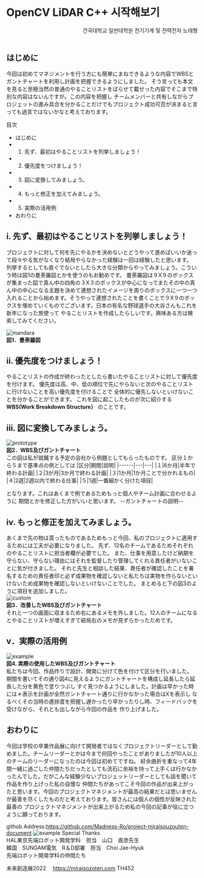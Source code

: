 # OpenCV LiDAR C++ 시작해보기
<div style="text-align: right">건국대학교 일반대학원 전기기계 및 전력전자 노태형</div><br>

## はじめに
今回は初めてマネジメントを行う方にも簡単にまねできるような内容でWBSとガントチャートを利用し計画を把握できるようにしました。
そう言っても本文を見ると至極当然の普通のやることリストをばらせて載せった内容でそこまで特別な内容はないんですが。この内容を把握し
チームメンバーと共有しながらプロジェットの進み具合を分かることだけでもプロジェクト成功可否が決まると言っても過言ではないかなと考えております。

目次
- はじめに
- 1. 先ず、最初はやることリストを列挙しましょう！
- 2. 優先度をつけましょう！
- 3. 図に変換してみましょう。
- 4. もっと修正を加えてみましょう。
- 5. 実際の活用例
- おわりに
## i. 先ず、最初はやることリストを列挙しましょう！
プロジェクトに対して何を先にやるかを決めないとどうやって進めばいいか迷って段々やる気がなくなり結局やらなかった経験は一回は経験したと思います。
列挙するとしても直ぐでないとしたら大きな分類からやってみましょう。こういう時は図1の曼荼羅図とかを使うのもお勧めです。
曼荼羅図は９X９のボックスが集まった図で真ん中の四角の３X３のボックスが中心になってまたその中の真ん中の中心になる主題を決めて連想されたイメージを周りのボックスに一つ一つ
入れることから始めます。そうやって連想されたことを書くことで９X９のボックスを埋めていくものでございます。日本の有名な野球選手の大谷さんもこれを新年になった旅使って
やることリストを作成したらしいです。興味ある方は検索してみてください。

![mandara](./images/mandara.png#center)<br>
**図1．曼荼羅図**
## ii. 優先度をつけましょう！
やることリストの作成が終わったとしたら書いたやることリストに対して優先度を付けます。
優先度は高、中、低の順位で先にやらないと次のやることリストに行けないことを高い優先度を付けることで
全体的に優先しないといけないことを分かることができます。
これを図に起こしたものが次に紹介する**WBS(Work Breakdown Structure）**
のことです。
## iii. 図に変換してみましょう。
![prototype](./images/prototype.png)<br>
**図2．WBS及びガントチャート**<br>
この図は私が就職する予定の会社から例題としてもらったものです。
区分１から５まで基準点の例としては
|区分|期間|説明|
|------|---|---|
|１|6か月|半年で終わる計画|
|２|3が月|3か月で終わる計画|
|３|1か月|1か月ことで分かれるもの|
|４|2週|2週以内で終わる仕事|
|５|1週|一番細かく分けた項目|

となります。これはあくまで例であるためもっと個人やチーム計画に合わせるように
期間とかを修正した方がいいと思います。
--ガントチャートの説明--
## iv. もっと修正を加えてみましょう。
あくまで先の物は貰ったものであるためもっと今回、私のプロジェクトに適用するためには工夫が必要になりました。
先ず、12名のチームであるためそれぞれのやることリストに担当者欄が必要でした。
また、仕事を用意したけど納期を守らない、守らない理由にはそれを監督したり管理してくれる責任者がいないことに気が付きました。
それと先生と相談した結果、責任者が確認したことを署名するための責任者印と必ず成果物を確認しないと私たちは実物を作らないといけないため成果物を確認しないといけないことでした。
まとめると下の図3のように項目を追加しました。<br>
![custom](./images/custom.png)<br>
**図3．改善したWBS及びガントチャート**<br>
それと一つの画面に収まるため右にあるメモを外しました。12人のチームになるとやることリストが増えすぎて結局右のメモが見ずらかったためです。

## v．実際の活用例
![example](./images/example.png)<br>
**図4. 実際の使用したWBS及びガントチャート**<br>
私たちは今回、作品作りで設計、開発に分けて色を付けて区分を行いました。
期間を書いてその通り図4に見えるようにガントチャートを構成し延長したら延長した分を黄色で塗りつぶし
すぐ見つかるようにしました。計画は早かった時には＊表示を計画が全然ガントチャート通りに行かなかった場合はXを表示し
なるべくその当時の進捗度を把握し遅かったり早かったりし時、フィードバックを受けながら、それとも出しながら今回の作品を
作り上げました。

## おわりに
今回は学校の卒業作品展に向けて開発者ではなくプロジェクトリーダーとして勤めました。チームリーダーとかは今まで何回やったことがありましたが10人以上のチームのリーダーになったのは今回は初めてですね。
紆余曲折を重なって4年間一緒に過ごした仲間たちだったとしても流石に余裕を持って上手くは行かなかったんでした。だがこんな経験少ないプロジェットリーダーとしても話を聞いて作品を作り上げった私の自慢な
仲間たちがあってこそ今回の作品が出来上がったと思います。今回のプロジェクトマネジメントが最高の結果だとは思いませんが最善を尽くしたものだと考えております。皆さんには個人の個性が反映された最善の
プロジェクトマネジメントが出来上がるため私の今回の記事が役に立つように願っております。

github Address:https://github.com/Madness-Ro/project-miraisouzouten-document
![example](./images/QR-code.png)
Special Thanks<br>
HAL東京先端ロボット開発学科　担当　山口　直彦先生<br>
韓国　SUNGAM電気　R＆D部署　担当　Choi Jae-Hyuk<br>
先端ロボット開発学科の仲間たち

未来創造展2022　
https://miraisozoten.com TH452


